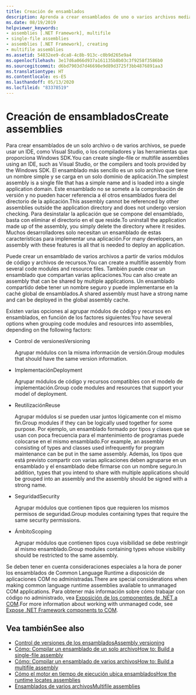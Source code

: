 ```yaml
---
title: Creación de ensamblados
description: Aprenda a crear ensamblados de uno o varios archivos mediante un IDE, como Visual Studio, o los compiladores y las herramientas que proporciona Windows SDK.
ms.date: 08/19/2019
helpviewer_keywords:
- assemblies [.NET Framework], multifile
- single-file assemblies
- assemblies [.NET Framework], creating
- multifile assemblies
ms.assetid: 54832ee9-dca8-4c8b-913c-c0b9d265e9a4
ms.openlocfilehash: 3e17d6a066d937a161135b8b03c3f9258f3586b0
ms.sourcegitcommit: d6bd7903d7d46698e9d89d3725f3bb4876891aa3
ms.translationtype: HT
ms.contentlocale: es-ES
ms.lasthandoff: 05/13/2020
ms.locfileid: "83378519"
---
```

# <a name="create-assemblies"></a><span data-ttu-id="604db-103">Creación de ensamblados</span><span class="sxs-lookup"><span data-stu-id="604db-103">Create assemblies</span></span>

<span data-ttu-id="604db-104">Para crear ensamblados de un solo archivo o de varios archivos, se puede usar un IDE, como Visual Studio, o los compiladores y las herramientas que proporciona Windows SDK.</span><span class="sxs-lookup"><span data-stu-id="604db-104">You can create single-file or multifile assemblies using an IDE, such as Visual Studio, or the compilers and tools provided by the Windows SDK.</span></span> <span data-ttu-id="604db-105">El ensamblado más sencillo es un solo archivo que tiene un nombre simple y se carga en un solo dominio de aplicación.</span><span class="sxs-lookup"><span data-stu-id="604db-105">The simplest assembly is a single file that has a simple name and is loaded into a single application domain.</span></span> <span data-ttu-id="604db-106">Este ensamblado no se somete a la comprobación de versión y no pueden hacer referencia a él otros ensamblados fuera del directorio de la aplicación.</span><span class="sxs-lookup"><span data-stu-id="604db-106">This assembly cannot be referenced by other assemblies outside the application directory and does not undergo version checking.</span></span> <span data-ttu-id="604db-107">Para desinstalar la aplicación que se compone del ensamblado, basta con eliminar el directorio en el que reside.</span><span class="sxs-lookup"><span data-stu-id="604db-107">To uninstall the application made up of the assembly, you simply delete the directory where it resides.</span></span> <span data-ttu-id="604db-108">Muchos desarrolladores solo necesitan un ensamblado de estas características para implementar una aplicación.</span><span class="sxs-lookup"><span data-stu-id="604db-108">For many developers, an assembly with these features is all that is needed to deploy an application.</span></span>

<span data-ttu-id="604db-109">Puede crear un ensamblado de varios archivos a partir de varios módulos de código y archivos de recursos.</span><span class="sxs-lookup"><span data-stu-id="604db-109">You can create a multifile assembly from several code modules and resource files.</span></span> <span data-ttu-id="604db-110">También puede crear un ensamblado que compartan varias aplicaciones.</span><span class="sxs-lookup"><span data-stu-id="604db-110">You can also create an assembly that can be shared by multiple applications.</span></span> <span data-ttu-id="604db-111">Un ensamblado compartido debe tener un nombre seguro y puede implementarse en la caché global de ensamblados.</span><span class="sxs-lookup"><span data-stu-id="604db-111">A shared assembly must have a strong name and can be deployed in the global assembly cache.</span></span>

<span data-ttu-id="604db-112">Existen varias opciones al agrupar módulos de código y recursos en ensamblados, en función de los factores siguientes:</span><span class="sxs-lookup"><span data-stu-id="604db-112">You have several options when grouping code modules and resources into assemblies, depending on the following factors:</span></span>

- <span data-ttu-id="604db-113">Control de versiones</span><span class="sxs-lookup"><span data-stu-id="604db-113">Versioning</span></span>

     <span data-ttu-id="604db-114">Agrupar módulos con la misma información de versión.</span><span class="sxs-lookup"><span data-stu-id="604db-114">Group modules that should have the same version information.</span></span>

- <span data-ttu-id="604db-115">Implementación</span><span class="sxs-lookup"><span data-stu-id="604db-115">Deployment</span></span>

     <span data-ttu-id="604db-116">Agrupar módulos de código y recursos compatibles con el modelo de implementación.</span><span class="sxs-lookup"><span data-stu-id="604db-116">Group code modules and resources that support your model of deployment.</span></span>

- <span data-ttu-id="604db-117">Reutilización</span><span class="sxs-lookup"><span data-stu-id="604db-117">Reuse</span></span>

     <span data-ttu-id="604db-118">Agrupar módulos si se pueden usar juntos lógicamente con el mismo fin.</span><span class="sxs-lookup"><span data-stu-id="604db-118">Group modules if they can be logically used together for some purpose.</span></span> <span data-ttu-id="604db-119">Por ejemplo, un ensamblado formado por tipos y clases que se usan con poca frecuencia para el mantenimiento de programas puede colocarse en el mismo ensamblado.</span><span class="sxs-lookup"><span data-stu-id="604db-119">For example, an assembly consisting of types and classes used infrequently for program maintenance can be put in the same assembly.</span></span> <span data-ttu-id="604db-120">Además, los tipos que está previsto compartir con varias aplicaciones deben agruparse en un ensamblado y el ensamblado debe firmarse con un nombre seguro.</span><span class="sxs-lookup"><span data-stu-id="604db-120">In addition, types that you intend to share with multiple applications should be grouped into an assembly and the assembly should be signed with a strong name.</span></span>

- <span data-ttu-id="604db-121">Seguridad</span><span class="sxs-lookup"><span data-stu-id="604db-121">Security</span></span>

     <span data-ttu-id="604db-122">Agrupar módulos que contienen tipos que requieren los mismos permisos de seguridad.</span><span class="sxs-lookup"><span data-stu-id="604db-122">Group modules containing types that require the same security permissions.</span></span>

- <span data-ttu-id="604db-123">Ámbito</span><span class="sxs-lookup"><span data-stu-id="604db-123">Scoping</span></span>

     <span data-ttu-id="604db-124">Agrupar módulos que contienen tipos cuya visibilidad se debe restringir al mismo ensamblado.</span><span class="sxs-lookup"><span data-stu-id="604db-124">Group modules containing types whose visibility should be restricted to the same assembly.</span></span>

<span data-ttu-id="604db-125">Se deben tener en cuenta consideraciones especiales a la hora de poner los ensamblados de Common Language Runtime a disposición de aplicaciones COM no administradas.</span><span class="sxs-lookup"><span data-stu-id="604db-125">There are special considerations when making common language runtime assemblies available to unmanaged COM applications.</span></span> <span data-ttu-id="604db-126">Para obtener más información sobre cómo trabajar con código no administrado, vea [Exposición de los componentes de .NET a COM](../../framework/interop/exposing-dotnet-components-to-com.md).</span><span class="sxs-lookup"><span data-stu-id="604db-126">For more information about working with unmanaged code, see [Expose .NET Framework components to COM](../../framework/interop/exposing-dotnet-components-to-com.md).</span></span>

## <a name="see-also"></a><span data-ttu-id="604db-127">Vea también</span><span class="sxs-lookup"><span data-stu-id="604db-127">See also</span></span>

- [<span data-ttu-id="604db-128">Control de versiones de los ensamblados</span><span class="sxs-lookup"><span data-stu-id="604db-128">Assembly versioning</span></span>](versioning.md)
- [<span data-ttu-id="604db-129">Cómo: Compilar un ensamblado de un solo archivo</span><span class="sxs-lookup"><span data-stu-id="604db-129">How to: Build a single-file assembly</span></span>](../../framework/app-domains/build-single-file-assembly.md)
- [<span data-ttu-id="604db-130">Cómo: Compilar un ensamblado de varios archivos</span><span class="sxs-lookup"><span data-stu-id="604db-130">How to: Build a multifile assembly</span></span>](../../framework/app-domains/build-multifile-assembly.md)
- [<span data-ttu-id="604db-131">Cómo el motor en tiempo de ejecución ubica ensamblados</span><span class="sxs-lookup"><span data-stu-id="604db-131">How the runtime locates assemblies</span></span>](../../framework/deployment/how-the-runtime-locates-assemblies.md)
- [<span data-ttu-id="604db-132">Ensamblados de varios archivos</span><span class="sxs-lookup"><span data-stu-id="604db-132">Multifile assemblies</span></span>](../../framework/app-domains/multifile-assemblies.md)

